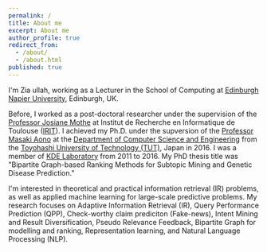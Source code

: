 ```yaml
---
permalink: /
title: About me
excerpt: About me
author_profile: true
redirect_from:
  - /about/
  - /about.html
published: true
---
```


I'm Zia ullah, working as a Lecturer in the School of Computing at [Edinburgh Napier University](https://www.napier.ac.uk/), Edinburgh, UK.

Before, I worked as a post-doctoral researcher under the supervision of the [Professor Josiane Mothe](https://www.irit.fr/~Josiane.Mothe/) at Institut de Recherche en Informatique de Toulouse ([IRIT](https://www.irit.fr/ "Institut de Recherche en Informatique de Toulouse (IRIT)")). I achieved my Ph.D. under the supversion of the [Professor Masaki Aono](https://www.kde.cs.tut.ac.jp/%7Eaono/) at the [Department of Computer Science and Engineering](https://www.tut.ac.jp/english/introduction/department03.html) from the [Toyohashi University of Technology (TUT)](https://www.tut.ac.jp/english/index.html), Japan in 2016. I was a member of [KDE Laboratory](https://www.kde.cs.tut.ac.jp/en/) from 2011 to 2016. My PhD thesis title was "Bipartite Graph-based Ranking Methods for Subtopic Mining and Genetic Disease Prediction."

I'm interested in theoretical and practical information retrieval (IR) problems, as well as applied machine learning for large-scale predictive problems. My research focuses on Adaptive Information Retrieval (IR), Query Performance Prediction (QPP), Check-worthy claim prediciton (Fake-news), Intent Mining and Result Diversification, Pseudo Relevance Feedback, Bipartite Graph for modelling and ranking, Representation learning, and Natural Language Processing (NLP).
